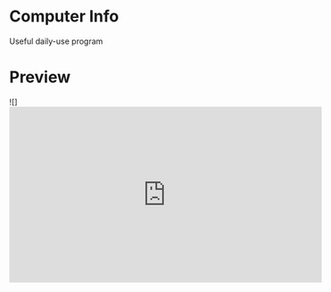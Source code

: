 # Computer Info
Useful daily-use program

# Preview
![]<iframe width="560" height="315" src="https://www.youtube.com/embed/WZDov9wBPdU" frameborder="0" allow="autoplay; encrypted-media" allowfullscreen></iframe>
